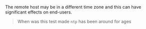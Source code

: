 The remote host may be in a different time zone and this can have significant effects on end-users.

> When was this test made `ntp` has been around for ages